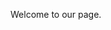 <html>
  <head>
    <title> ZCR - Home</title>
        <link type="text/css" rel="stylesheet" href="/cssFiles/redBACKGROUND.css">
        <!--[if lt IE 8]><link type="text/css" rel="stylesheet" href="/css/blueprint-800/ie.css" media="screen, projection"><![endif]-->
        <link type="text/css" rel="stylesheet" href="/cssFiles/custom.css">
  </head>
  <body>
    <p> Welcome to our page. <p>
 </html>

